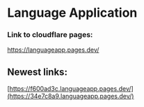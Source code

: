 # Language Application

### Link to cloudflare pages:

https://languageapp.pages.dev/

## Newest links:
[https://f600ad3c.languageapp.pages.dev/](https://34e7c8a9.languageapp.pages.dev/)
